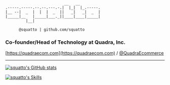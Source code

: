 ```
                          __   __         
.-----.-----.--.--.---.-.|  |_|  |_.-----.
|__ --|  _  |  |  |  _  ||   _|   _|  _  |
|_____|__   |_____|___._||____|____|_____|
         |__|                             

      @squatto | github.com/squatto
```

### Co-founder/Head of Technology at Quadra, Inc.  

[https://quadraecom.com](https://quadraecom.com) / [@QuadraEcommerce](https://github.com/QuadraEcommerce)

---

[![squatto's GitHub stats](https://github-readme-stats.vercel.app/api?username=squatto&count_private=true&show_icons=true&theme=nord&custom_title=squatto%27s%20GitHub%20Stats)](https://github.com/anuraghazra/github-readme-stats)

[![squatto's Skills](https://skillicons.dev/icons?i=php,laravel,mysql,js,html,css,tailwind,alpinejs,react,aws,nginx,git,github,linux,bash,wordpress,idea,md,raspberrypi,stackoverflow)](https://skillicons.dev)
